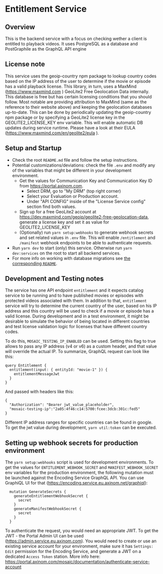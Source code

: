 # Entitlement Service

## Overview

This is the backend service with a focus on checking wether a client is entitled
to playback videos. It uses PostgreSQL as a database and PostGraphile as the
GraphQL API engine

## License note

This service uses the geoip-country npm package to lookup country codes based on
the IP address of the user to determine if the movie or episode has a valid
playback license. This library, in turn, uses a MaxMind (https://www.maxmind.com
) GeoLite2 Free Geolocation Data internally. This database is free but has
certain licensing conditions that you should follow. Most notable are providing
attribution to MaxMind (same as the reference to their website above) and
keeping the geolocation databases up-to-date. This can be done by periodically
updating the geoip-country npm package or by specifying a GeoLite2 license key
in the GEOLITE2_LICENSE_KEY env variable. This will enable automatic DB updates
during service runtime. Please have a look at their EULA
(https://www.maxmind.com/en/geolite2/eula ).

## Setup and Startup

- Check the root `README.md` file and follow the setup instructions.
- Potential customizations/deviations: check the file `.env` and modify any of
  the variables that might be different in your development environment.
  - Get the values for Communication Key and Communication Key ID from
    https://portal.axinom.com.
    - Select DRM, go to "My DRM" (top right corner)
    - Select your Evaluation or Production account.
    - Under "API CONFIG" inside of the "License Service config" section find
      both values.
  - Sign up for a free GeoLite2 account at
    https://dev.maxmind.com/geoip/geolite2-free-geolocation-data, generate a
    license key and set it as value for GEOLITE2_LICENSE_KEY
  - (Optionally) run `yarn setup:webhooks` to generate webhook secrets and set
    related values in `.env` file. This will enable `/entitlement` and
    `/manifest` webhook endpoints to be able to authenticate requests.
- Run `yarn dev` to start (only) this service. Otherwise run `yarn dev:services`
  on the root to start all backend services.
- For more info on working with database migrations see
  [the corresponding `README`](../service/migrations/README.md).

## Development and Testing notes

The service has one API endpoint `entitlement` and it expects catalog service to
be running and to have published movies or episodes with protected videos
associated with them. In addition to that, `entitlement` service will try to
determine the current country of the user, based on his IP address and this
country will be used to check if a movie or episode has a valid license. During
development and in a test environment, it might be desirable to simulate the
behavior of being located in different countries and test license validation
logic for licenses that have different country codes.

To do this, `MOSAIC_TESTING_IP_ENABLED` can be used. Setting this flag to true
allows to pass any IP address (v4 or v6) as a custom header, and that value will
override the actual IP. To summarize, GraphQL request can look like this:

```
query Entitlement {
  entitlement(input: { entityId: "movie-1" }) {
    entitlementMessageJwt
  }
}
```

And passed with headers like this:

```
{
  "Authorization": "Bearer jwt_value_placeholder",
  "mosaic-testing-ip":"2a05:4f46:c14:5700:fcee:3dcb:301c:fed5"
}
```

Different IP address ranges for specific countries can be found in google. To
get the jwt value during development, `yarn util:token` can be executed.

## Setting up webhook secrets for production environment

The `yarn setup:webhooks` script is used for development environments. To get
the values for `ENTITLEMENT_WEBHOOK_SECRET` and `MANIFEST_WEBHOOK_SECRET` env
variables for the production environment, the following mutation must be
launched against the Encoding Service GraphQL API. You can use GraphiQL UI for
that (https://encoding.service.eu.axinom.net/graphiql):

```
  mutation GenerateSecrets {
    generateEntitlementWebhookSecret {
      secret
    }
    generateManifestWebhookSecret {
      secret
    }
  }
```

To authenticate the request, you would need an appropriate JWT. To get the JWT -
the Portal Admin UI can be used (https://admin.service.eu.axinom.com). You would
need to create or use an existing service account for your environment, make
sure it has `Settings: Edit` permission for the Encoding Service, and generate a
JWT on a dedicated `Access Token` station. More info here:
https://portal.axinom.com/mosaic/documentation/authenticate-service-account
